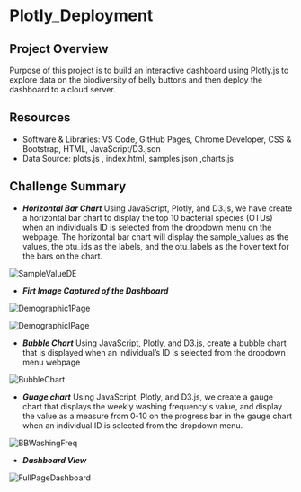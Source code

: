 # Plotly_Deployment

## Project Overview 

Purpose of this project is to build an interactive dashboard using Plotly.js to explore data on the biodiversity of belly buttons and then deploy the dashboard to a cloud server. 

## Resources 
- Software & Libraries: VS Code, GitHub Pages, Chrome Developer, CSS & Bootstrap, HTML, JavaScript/D3.json
- Data Source: plots.js , index.html, samples.json ,charts.js

## Challenge Summary
- ***Horizontal Bar Chart*** Using JavaScript, Plotly, and D3.js, we have create a horizontal bar chart to display the top 10 bacterial species (OTUs) when an individual’s ID is selected from the dropdown menu on the webpage. The horizontal bar chart will display the sample_values as the values, the otu_ids as the labels, and the otu_labels as the hover text for the bars on the chart.

![SampleValueDE](https://user-images.githubusercontent.com/93893263/168202726-2b235926-7539-4028-9fca-4b1f46633bda.png)

- ***Firt Image Captured of the Dashboard***

![Demographic1Page](https://user-images.githubusercontent.com/93893263/168202879-e7429542-824f-4034-9be2-767fa0f52a2a.png)

![DemographicIPage](https://user-images.githubusercontent.com/93893263/168206545-795874c4-923f-49f7-a5c3-9ca44f9fd871.png)

- ***Bubble Chart*** Using JavaScript, Plotly, and D3.js, create a bubble chart that is displayed  when an individual’s ID is selected from the dropdown menu webpage

![BubbleChart](https://user-images.githubusercontent.com/93893263/168210151-fac0279f-cd49-4b5e-aeaf-80ede26db1b0.png)

- ***Guage chart*** Using JavaScript, Plotly, and D3.js, we create a gauge chart that displays the weekly washing frequency's value, and display the value as a measure from 0-10 on the progress bar in the gauge chart when an individual ID is selected from the dropdown menu.

![BBWashingFreq](https://user-images.githubusercontent.com/93893263/168207264-16cf387d-98d5-4e85-815c-13387cf59a30.png)

- ***Dashboard View***

![FullPageDashboard](https://user-images.githubusercontent.com/93893263/168209021-613ed4a4-ba23-4d0a-8933-3098da16807e.png)




